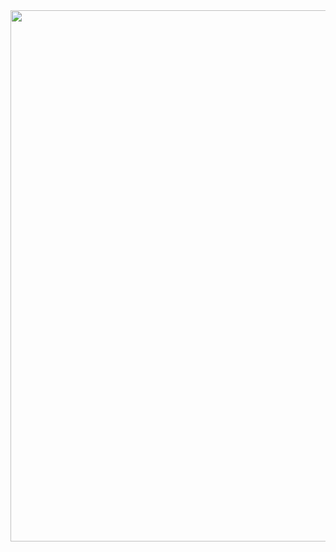<img src="https://github.com/gibsjose/cpp-cheat-sheet/blob/master/General/Data%20Structures.png" width="1368" height="850">
